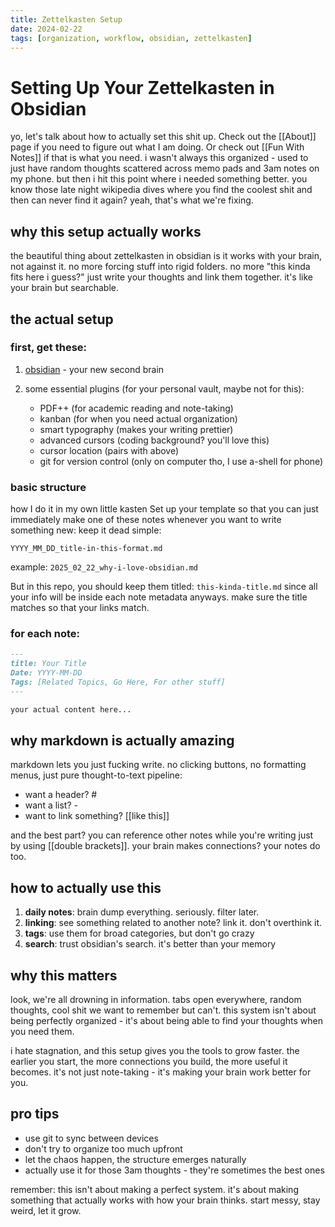 ```yaml
---
title: Zettelkasten Setup
date: 2024-02-22
tags: [organization, workflow, obsidian, zettelkasten]
---
```


# Setting Up Your Zettelkasten in Obsidian

yo, let's talk about how to actually set this shit up. Check out the [[About]] page if you need to figure out what I am doing. Or check out [[Fun With Notes]] if that is what you need. i wasn't always this organized - used to just have random thoughts scattered across memo pads and 3am notes on my phone. but then i hit this point where i needed something better. you know those late night wikipedia dives where you find the coolest shit and then can never find it again? yeah, that's what we're fixing.

## why this setup actually works

the beautiful thing about zettelkasten in obsidian is it works with your brain, not against it. no more forcing stuff into rigid folders. no more "this kinda fits here i guess?" just write your thoughts and link them together. it's like your brain but searchable.

## the actual setup

### first, get these:
1. [obsidian](https://obsidian.md) - your new second brain

2. some essential plugins (for your personal vault, maybe not for this):
   - PDF++ (for academic reading and note-taking)
   - kanban (for when you need actual organization)
   - smart typography (makes your writing prettier)
   - advanced cursors (coding background? you'll love this)
   - cursor location (pairs with above)
   - git for version control (only on computer tho, I use a-shell for phone)

### basic structure

how I do it in my own little kasten
Set up your template so that you can just immediately make one of these notes whenever you want to write something new:
keep it dead simple:

```
YYYY_MM_DD_title-in-this-format.md
```
example: `2025_02_22_why-i-love-obsidian.md`

But in this repo, you should keep them titled:
`this-kinda-title.md`
since all your info will be inside each note metadata anyways. make sure the title matches so that your links match.

### for each note:
```markdown
---
title: Your Title
Date: YYYY-MM-DD
Tags: [Related Topics, Go Here, For other stuff]
---

your actual content here...
```

## why markdown is actually amazing

markdown lets you just fucking write. no clicking buttons, no formatting menus, just pure thought-to-text pipeline:
- want a header? #
- want a list? -
- want to link something? \[\[like this\]\]

and the best part? you can reference other notes while you're writing just by using \[\[double brackets\]\]. your brain makes connections? your notes do too.

## how to actually use this

1. **daily notes**: brain dump everything. seriously. filter later.
2. **linking**: see something related to another note? link it. don't overthink it.
3. **tags**: use them for broad categories, but don't go crazy
4. **search**: trust obsidian's search. it's better than your memory

## why this matters

look, we're all drowning in information. tabs open everywhere, random thoughts, cool shit we want to remember but can't. this system isn't about being perfectly organized - it's about being able to find your thoughts when you need them.

i hate stagnation, and this setup gives you the tools to grow faster. the earlier you start, the more connections you build, the more useful it becomes. it's not just note-taking - it's making your brain work better for you.

## pro tips
- use git to sync between devices
- don't try to organize too much upfront
- let the chaos happen, the structure emerges naturally
- actually use it for those 3am thoughts - they're sometimes the best ones

remember: this isn't about making a perfect system. it's about making something that actually works with how your brain thinks. start messy, stay weird, let it grow.